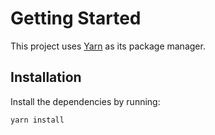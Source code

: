 # Getting Started

This project uses [Yarn](https://classic.yarnpkg.com/en/docs/install) as its package manager.

## Installation

Install the dependencies by running:

```bash
yarn install
```
